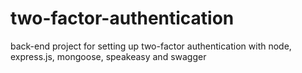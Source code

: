 # two-factor-authentication
back-end project for setting up two-factor authentication with node, express.js, mongoose, speakeasy and swagger
